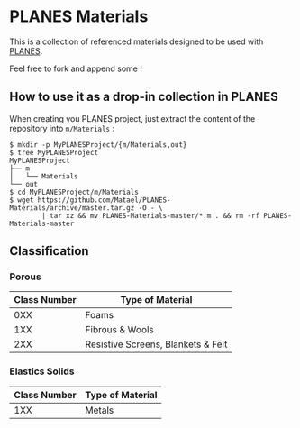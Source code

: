 # PLANES Materials

This is a collection of referenced materials designed to be used with
[PLANES](https://github.com/OlivierDAZEL/PLANES).

Feel free to fork and append some !

## How to use it as a drop-in collection in PLANES

When creating you PLANES project, just extract the content of the repository into
`m/Materials` :

	$ mkdir -p MyPLANESProject/{m/Materials,out}
	$ tree MyPLANESProject
	MyPLANESProject
	├── m
	│   └── Materials
	└── out
	$ cd MyPLANESProject/m/Materials
	$ wget https://github.com/Matael/PLANES-Materials/archive/master.tar.gz -O - \
			| tar xz && mv PLANES-Materials-master/*.m . && rm -rf PLANES-Materials-master

## Classification

### Porous

Class Number | Type of Material
-------------|-----------------
0XX					 | Foams
1XX 				 | Fibrous & Wools
2XX 				 | Resistive Screens, Blankets & Felt


### Elastics Solids

Class Number | Type of Material
-------------|-----------------
1XX 				 | Metals


